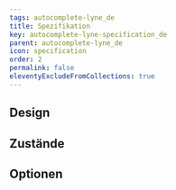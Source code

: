 ```yaml
---
tags: autocomplete-lyne_de
title: Spezifikation
key: autocomplete-lyne-specification_de
parent: autocomplete-lyne_de
icon: specification
order: 2
permalink: false
eleventyExcludeFromCollections: true
---
```


## Design 

## Zustände

## Optionen


